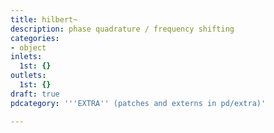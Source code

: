 ```yaml
---
title: hilbert~
description: phase quadrature / frequency shifting
categories:
- object
inlets:
  1st: {}
outlets:
  1st: {}
draft: true
pdcategory: '''EXTRA'' (patches and externs in pd/extra)'

---
```



